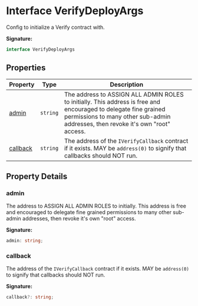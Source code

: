 
# Interface VerifyDeployArgs

Config to initialize a Verify contract with.

<b>Signature:</b>

```typescript
interface VerifyDeployArgs 
```

## Properties

|  Property | Type | Description |
|  --- | --- | --- |
|  [admin](./verifydeployargs.md#admin-property) | `string` | The address to ASSIGN ALL ADMIN ROLES to initially. This address is free and encouraged to delegate fine grained permissions to many other sub-admin addresses, then revoke it's own "root" access. |
|  [callback](./verifydeployargs.md#callback-property) | `string` | The address of the `IVerifyCallback` contract if it exists. MAY be `address(0)` to signify that callbacks should NOT run. |

## Property Details

<a id="admin-property"></a>

### admin

The address to ASSIGN ALL ADMIN ROLES to initially. This address is free and encouraged to delegate fine grained permissions to many other sub-admin addresses, then revoke it's own "root" access.

<b>Signature:</b>

```typescript
admin: string;
```

<a id="callback-property"></a>

### callback

The address of the `IVerifyCallback` contract if it exists. MAY be `address(0)` to signify that callbacks should NOT run.

<b>Signature:</b>

```typescript
callback?: string;
```
